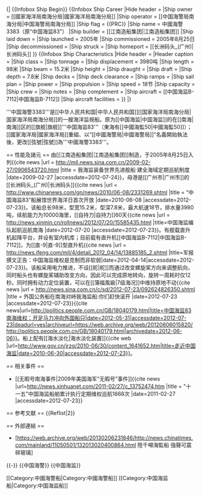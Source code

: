 {| {{Infobox Ship Begin}}
{{Infobox Ship Career
|Hide header              = 
|Ship owner               = [[國家海洋局南海分局|國家海洋局南海分局]]
|Ship operator            = [[中国海警局南海分局|中国海警局南海分局]]
|Ship flag                = {{PRC}}
|Ship name                = 中國海警3383（原“中国海监83”）
|Ship builder             = [[江南造船集团|江南造船集团]]
|Ship laid down           = 
|Ship launched            = 2005年
|Ship commissioned        = 2005年8月25日
|Ship decommissioned      = 
|Ship struck              = 
|Ship homeport            = [[长洲码头_(广州)|长洲码头]]
}}
{{Infobox Ship Characteristics
|Hide header              = 
|Header caption           = 
|Ship class               = 
|Ship tonnage             = 
|Ship displacement        = 3980吨
|Ship length              = 98米
|Ship beam                = 15.2米
|Ship height              = 
|Ship draught             = 
|Ship draft               = 
|Ship depth               = 7.8米
|Ship decks               = 
|Ship deck clearance      = 
|Ship ramps               = 
|Ship sail plan           = 
|Ship power               = 
|Ship propulsion          = 
|Ship speed               = 18节
|Ship capacity            = 
|Ship crew                = 
|Ship notes               = 
|Ship complement          = 
|Ship aircraft            = [[中国海监B-7112|中国海监B-7112]]
|Ship aircraft facilities = 
}}
|}

'''中国海警3383'''是[[中华人民共和国|中华人民共和国]][[国家海洋局南海分局|国家海洋局南海分局]]的一艘海洋监視船。原为[[中国海监|中国海监]]的在[[南海|南海]]区的[[旗舰|旗舰]]'''中国海监83'''（東海有[[中國海監50|中國海監50]]）；[[國家海洋局|國家海洋局]]重組、以“[[中國海警局|中國海警局]]”名義開始執法後，更改[[弦號|弦號]]為'''中國海警3383'''。

== 性能及諸元 ==
由[[江南造船集团|江南造船集团]]制造，于2005年8月25日入列<ref>{{cite news |url = http://mil.news.sina.com.cn/2009-02-27/0906543720.html |title = 我海监装备世界先进舰船 建全海域定期巡航制度 |date=2009-02-27 |accessdate=2012-07-24}}</ref>，母港是[[广州市|广州市]]的[[长洲码头_(广州)|长洲码头]]<ref>{{cite news |url = http://www.chinanews.com/gn/news/2010/06-08/2331269.shtml |title = “中国海监83”船展馆世界海洋日首次开放 |date=2010-06-08 |accessdate=2012-07-23}}</ref>。该船总长98米，型宽15.2米，型深7.8米，最大航速18节，排水量3980吨，续航能力为10000海里，[[自持力|自持力]]60天<ref>{{cite news |url = http://news.xinmin.cn/rollnews/2012/07/20/15585435.html |title=中国海监编队起航巡航南海 |date=2012-07-20 |accessdate=2012-07-23}}</ref>。有舰载直升机起降平台，并设有室内机库；目前载有直升机[[中国海监B-7112|中国海监B-7112]]，为[[直-9|直-9]]型直升机<ref>{{cite news |url = http://news.ifeng.com/mil/4/detail_2012_04/14/13885185_2.shtml |title=军报撰文正告：中国海监维权是克制而非软弱|date=2012-04-14|accessdate=2012-07-23}}</ref>。该船采用电力推进，不设[[舵|舵]]而通过改变螺旋桨方向来调整航向，同时船头也有螺旋桨辅助改变方向，因此可以完成原地转向，旋转一周耗时仅12秒。同时拥有动力定位装置，可以在[[蒲福風級|7级海况]]中维持原地不动<ref>{{cite news |url = http://news.sina.com.cn/c/sd/2012-07-23/092624826350.shtml |title = 外国公务船在南海对峙我海监船:你们赶快滚开 |date=2012-07-23 |accessdate=2012-07-23}}</ref><ref>{{cite news|url=http://politics.people.com.cn/GB/18040179.html|title=中国海监83南海维权：开足马力冲向外国船只|date=2012-05-31|accessdate=2012-07-23|deadurl=yes|archiveurl=https://web.archive.org/web/20120606015820/http://politics.people.com.cn/GB/18040179.html|archivedate=2012-06-06}}</ref>。船上配有[[海水淡化|海水淡化装置]]<ref>{{cite web |url=http://www.gov.cn/jrzg/2010-06/30/content_1641652.htm|title=走近中国海监|date=2010-06-30|accessdate=2012-07-23}}</ref>。

== 相关事件 ==
* [[无暇号南海事件|2009年美国海军“无暇号”事件]]<ref>{{cite news |url=http://news.xinhuanet.com/2011-02/27/c_13752474.htm |title = "十一五"中国海监船舶累计执行定期维权巡航1668次 |date=2011-02-27 |accessdate=2012-07-23}}</ref>

== 参考文献 ==
{{Reflist|2}}

== 外部連結 ==
* [https://web.archive.org/web/20130206231846/http://news.chinatimes.com/mainland/11050501/132013020400864.html 陸千噸海監船 強聲可震碎玻璃]

{{-}}
{{中国海警}}
{{中国海监}}

[[Category:中國海警船|Category:中國海警船]]
[[Category:中国海监船|Category:中国海监船]]
